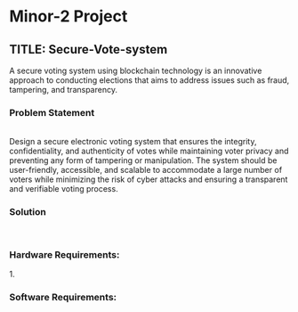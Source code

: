 # Minor-2 Project
<H2>TITLE: Secure-Vote-system</H2> 
A secure voting system using blockchain technology is an innovative approach to conducting elections that aims to address issues such as fraud, tampering, and transparency.
<H3>Problem Statement</H4>
<br>Design a secure electronic voting system that ensures the integrity, confidentiality, and authenticity of votes while maintaining voter privacy and preventing any form of tampering or manipulation. The system should be user-friendly, accessible, and scalable to accommodate a large number of voters while minimizing the risk of cyber attacks and ensuring a transparent and verifiable voting process.
<H3>Solution</H4>

<br>

<H3>Hardware Requirements:</H3>
1.	

<H3>Software Requirements:</H3>
